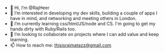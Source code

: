 - 👋 Hi, I’m @RajHeer
- 👀 I’m interested in developing my dev skills, building a couple of apps I have in mind, and networking and meeting others in London.
- 🌱 I’m currently learning css/html/JS/node and CS. I'm going to get my hands dirty with Ruby/Rails too.
- 💞️ I’m looking to collaborate on projects where I can add value and keep learning. 
- 📫 How to reach me: thisisrajmatazz@gmail.com

<!---
RajHeer/RajHeer is a ✨ special ✨ repository because its `README.md` (this file) appears on your GitHub profile.
You can click the Preview link to take a look at your changes.
--->
